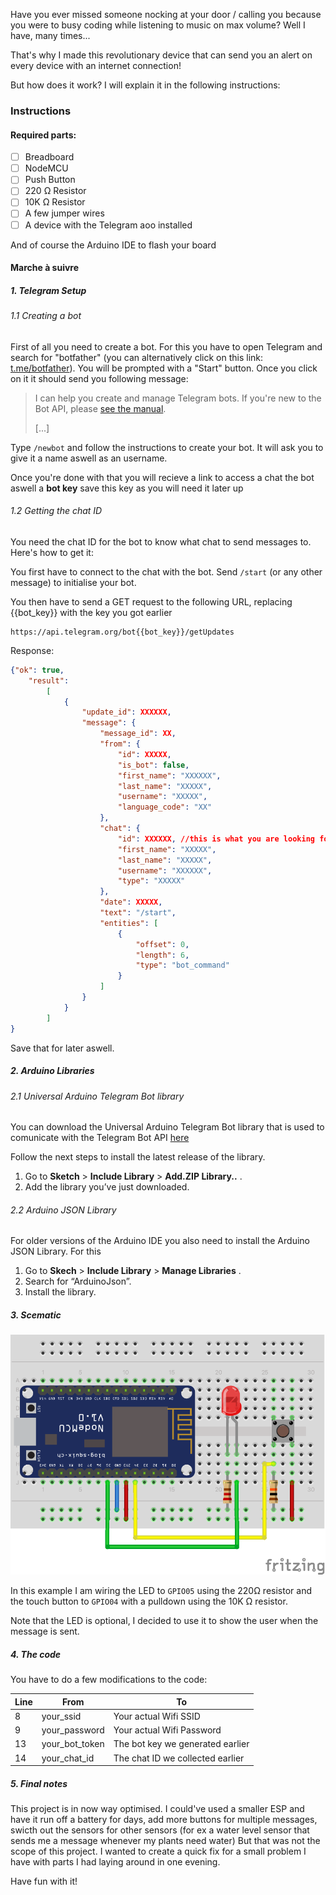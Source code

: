 Have you ever missed someone nocking at your door / calling you because you were to busy coding while listening to music on max volume? Well I have, many times...

That's why I made this revolutionary device that can send you an alert on every device with an internet connection!

But how does it work? I will explain it in the following instructions:

### Instructions

#### Required parts:

* [ ] Breadboard
* [ ] NodeMCU
* [ ] Push Button
* [ ] 220 Ω Resistor
* [ ] 10K Ω Resistor
* [ ] A few jumper wires
* [ ] A device with the Telegram aoo installed

And of course the Arduino IDE to flash your board

#### Marche à suivre

##### 1. Telegram Setup

###### 1.1 Creating a bot

First of all you need to create a bot. For this you have to open Telegram and search for "botfather" (you can alternatively click on this link: [t.me/botfather](http://t.me/botfather)). You will be prompted with a "Start" button. Once you click on it it should send you following message:

> I can help you create and manage Telegram bots. If you're new to the Bot API, please [see the manual](https://core.telegram.org/bots).
>
> [...]

Type `/newbot` and follow the instructions to create your bot. It will ask you to give it a name aswell as an username.

Once you're done with that you will recieve a link to access a chat the bot aswell a **bot key** save this key as you will need it later up

###### 1.2 Getting the chat ID

You need the chat ID for the bot to know what chat to send messages to. Here's how to get it:

You first have to connect to the chat with the bot. Send `/start` (or any other message) to initialise your bot.

You then have to send a GET request to the following URL, replacing {{bot_key}} with the key you got earlier

```
https://api.telegram.org/bot{{bot_key}}/getUpdates
```

Response:

```json
{"ok": true,
	"result": 
		[  
			{
				"update_id": XXXXXX,
				"message": {
					"message_id": XX,
					"from": {
						"id": XXXXX,
						"is_bot": false,
						"first_name": "XXXXXX",
						"last_name": "XXXXX",
						"username": "XXXXX",
						"language_code": "XX"  
					},
					"chat": {
						"id": XXXXXX, //this is what you are looking for
						"first_name": "XXXXX",
						"last_name": "XXXXX",
						"username": "XXXXXX",
						"type": "XXXXX"  
					},
					"date": XXXXX,
					"text": "/start",
					"entities": [  
						{
							"offset": 0,
							"length": 6,
							"type": "bot_command"  
						}  
					]  
				}  
			}
		]
}
```

Save that for later aswell.

##### 2. Arduino Libraries

###### 2.1 Universal Arduino Telegram Bot library

You can download the Universal Arduino Telegram Bot library that is used to comunicate with the Telegram Bot API [here](https://github.com/witnessmenow/Universal-Arduino-Telegram-Bot/archive/master.zip)

Follow the next steps to install the latest release of the library.

1. Go to  **Sketch** > **Include Library** >  **Add.ZIP Library..** .
2. Add the library you’ve just downloaded.

###### 2.2 Arduino JSON Library

For older versions of the Arduino IDE you also need to install the Arduino JSON Library. For this

1. Go to  **Skech** > **Include Library** >  **Manage Libraries** .
2. Search for “ArduinoJson”.
3. Install the library.


##### 3. Scematic

![1680467941359](image/readme/1680467941359.png)

In this example I am wiring the LED to `GPIO05` using the 220Ω resistor and the touch button to `GPIO04` with a pulldown using the 10K Ω resistor.

Note that the LED is optional, I decided to use it to show the user when the message is sent.

##### 4. The code

You have to do a few modifications to the code:

| Line | From           | To                               |
| ---- | -------------- | -------------------------------- |
| 8    | your_ssid      | Your actual Wifi SSID            |
| 9    | your_password  | Your actual Wifi Password        |
| 13   | your_bot_token | The bot key we generated earlier |
| 14   | your_chat_id   | The chat ID we collected earlier |


##### 5. Final notes

This project is in now way optimised. I could've used a smaller ESP and have it run off a battery for days, add more buttons for multiple messages, swicth out the sensors for other sensors (for ex a water level sensor that sends me a message whenever my plants need water) But that was not the scope of this project. I wanted to create a quick fix for a small problem I have with parts I had laying around in one evening.


Have fun with it!
